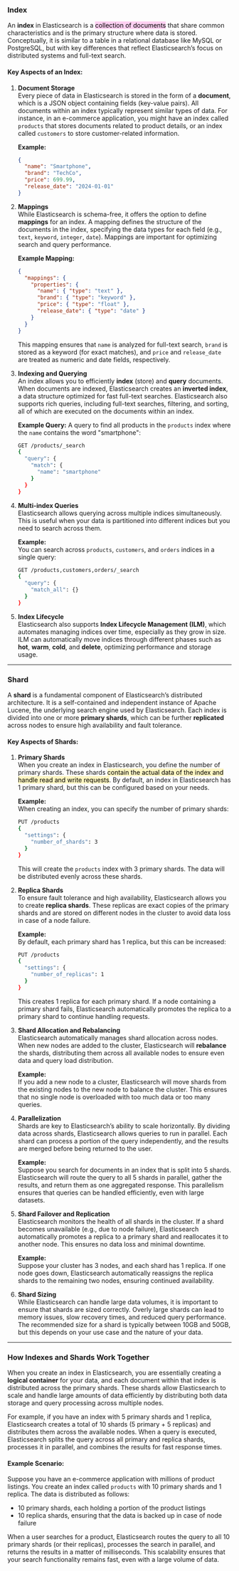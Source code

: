  ### Index

An **index** in Elasticsearch is a <mark style="background: #FFB8EBA6;">collection of documents</mark> that share common characteristics and is the primary structure where data is stored. Conceptually, it is similar to a table in a relational database like MySQL or PostgreSQL, but with key differences that reflect Elasticsearch’s focus on distributed systems and full-text search.

#### Key Aspects of an Index:

1. **Document Storage**  
   Every piece of data in Elasticsearch is stored in the form of a **document**, which is a JSON object containing fields (key-value pairs). All documents within an index typically represent similar types of data. For instance, in an e-commerce application, you might have an index called `products` that stores documents related to product details, or an index called `customers` to store customer-related information.

   **Example:**
   ```json
   {
     "name": "Smartphone",
     "brand": "TechCo",
     "price": 699.99,
     "release_date": "2024-01-01"
   }
   ```

2. **Mappings**  
   While Elasticsearch is schema-free, it offers the option to define **mappings** for an index. A mapping defines the structure of the documents in the index, specifying the data types for each field (e.g., `text`, `keyword`, `integer`, `date`). Mappings are important for optimizing search and query performance.

   **Example Mapping:**
   ```json
   {
     "mappings": {
       "properties": {
         "name": { "type": "text" },
         "brand": { "type": "keyword" },
         "price": { "type": "float" },
         "release_date": { "type": "date" }
       }
     }
   }
   ```
   This mapping ensures that `name` is analyzed for full-text search, `brand` is stored as a keyword (for exact matches), and `price` and `release_date` are treated as numeric and date fields, respectively.

3. **Indexing and Querying**  
   An index allows you to efficiently **index** (store) and **query** documents. When documents are indexed, Elasticsearch creates an **inverted index**, a data structure optimized for fast full-text searches. Elasticsearch also supports rich queries, including full-text searches, filtering, and sorting, all of which are executed on the documents within an index.

   **Example Query:**
   A query to find all products in the `products` index where the `name` contains the word "smartphone":
   ```bash
   GET /products/_search
   {
     "query": {
       "match": {
         "name": "smartphone"
       }
     }
   }
   ```

4. **Multi-index Queries**  
   Elasticsearch allows querying across multiple indices simultaneously. This is useful when your data is partitioned into different indices but you need to search across them.

   **Example:**  
   You can search across `products`, `customers`, and `orders` indices in a single query:
   ```bash
   GET /products,customers,orders/_search
   {
     "query": {
       "match_all": {}
     }
   }
   ```

5. **Index Lifecycle**  
   Elasticsearch also supports **Index Lifecycle Management (ILM)**, which automates managing indices over time, especially as they grow in size. ILM can automatically move indices through different phases such as **hot**, **warm**, **cold**, and **delete**, optimizing performance and storage usage.  

---

### Shard

A **shard** is a fundamental component of Elasticsearch’s distributed architecture. It is a self-contained and independent instance of Apache Lucene, the underlying search engine used by Elasticsearch. Each index is divided into one or more **primary shards**, which can be further **replicated** across nodes to ensure high availability and fault tolerance.

#### Key Aspects of Shards:

1. **Primary Shards**  
   When you create an index in Elasticsearch, you define the number of primary shards. These shards <mark style="background: #FFF3A3A6;">contain the actual data of the index and handle read and write requests</mark>. By default, an index in Elasticsearch has 1 primary shard, but this can be configured based on your needs.

   **Example:**  
   When creating an index, you can specify the number of primary shards:
   ```bash
   PUT /products
   {
     "settings": {
       "number_of_shards": 3
     }
   }
   ```
   This will create the `products` index with 3 primary shards. The data will be distributed evenly across these shards.

2. **Replica Shards**  
   To ensure fault tolerance and high availability, Elasticsearch allows you to create **replica shards**. These replicas are exact copies of the primary shards and are stored on different nodes in the cluster to avoid data loss in case of a node failure.

   **Example:**  
   By default, each primary shard has 1 replica, but this can be increased:
   ```bash
   PUT /products
   {
     "settings": {
       "number_of_replicas": 1
     }
   }
   ```
   This creates 1 replica for each primary shard. If a node containing a primary shard fails, Elasticsearch automatically promotes the replica to a primary shard to continue handling requests.

3. **Shard Allocation and Rebalancing**  
   Elasticsearch automatically manages shard allocation across nodes. When new nodes are added to the cluster, Elasticsearch will **rebalance** the shards, distributing them across all available nodes to ensure even data and query load distribution.

   **Example:**  
   If you add a new node to a cluster, Elasticsearch will move shards from the existing nodes to the new node to balance the cluster. This ensures that no single node is overloaded with too much data or too many queries.

4. **Parallelization**  
   Shards are key to Elasticsearch’s ability to scale horizontally. By dividing data across shards, Elasticsearch allows queries to run in parallel. Each shard can process a portion of the query independently, and the results are merged before being returned to the user.

   **Example:**  
   Suppose you search for documents in an index that is split into 5 shards. Elasticsearch will route the query to all 5 shards in parallel, gather the results, and return them as one aggregated response. This parallelism ensures that queries can be handled efficiently, even with large datasets.

5. **Shard Failover and Replication**  
   Elasticsearch monitors the health of all shards in the cluster. If a shard becomes unavailable (e.g., due to node failure), Elasticsearch automatically promotes a replica to a primary shard and reallocates it to another node. This ensures no data loss and minimal downtime.

   **Example:**  
   Suppose your cluster has 3 nodes, and each shard has 1 replica. If one node goes down, Elasticsearch automatically reassigns the replica shards to the remaining two nodes, ensuring continued availability.

6. **Shard Sizing**  
   While Elasticsearch can handle large data volumes, it is important to ensure that shards are sized correctly. Overly large shards can lead to memory issues, slow recovery times, and reduced query performance. The recommended size for a shard is typically between 10GB and 50GB, but this depends on your use case and the nature of your data.

---

### How Indexes and Shards Work Together

When you create an index in Elasticsearch, you are essentially creating a **logical container** for your data, and each document within that index is distributed across the primary shards. These shards allow Elasticsearch to scale and handle large amounts of data efficiently by distributing both data storage and query processing across multiple nodes.

For example, if you have an index with 5 primary shards and 1 replica, Elasticsearch creates a total of 10 shards (5 primary + 5 replicas) and distributes them across the available nodes. When a query is executed, Elasticsearch splits the query across all primary and replica shards, processes it in parallel, and combines the results for fast response times.

#### Example Scenario:

Suppose you have an e-commerce application with millions of product listings. You create an index called `products` with 10 primary shards and 1 replica. The data is distributed as follows:

- 10 primary shards, each holding a portion of the product listings
- 10 replica shards, ensuring that the data is backed up in case of node failure

When a user searches for a product, Elasticsearch routes the query to all 10 primary shards (or their replicas), processes the search in parallel, and returns the results in a matter of milliseconds. This scalability ensures that your search functionality remains fast, even with a large volume of data.
